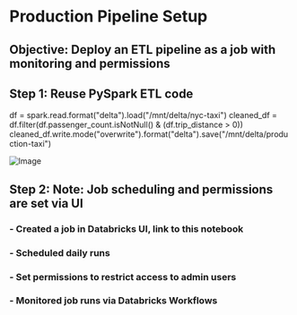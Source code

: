 # Production Pipeline Setup
## Objective: Deploy an ETL pipeline as a job with monitoring and permissions




##  Step 1: Reuse PySpark ETL code
df = spark.read.format("delta").load("/mnt/delta/nyc-taxi")
cleaned_df = df.filter(df.passenger_count.isNotNull() & (df.trip_distance > 0))
cleaned_df.write.mode("overwrite").format("delta").save("/mnt/delta/production-taxi")


![Image](https://github.com/user-attachments/assets/3a3ea3cd-e944-45e4-b96c-23b5b6bb2f8b)


## Step 2: Note: Job scheduling and permissions are set via UI

### - Created a job in Databricks UI, link to this notebook






### - Scheduled daily runs



### - Set permissions to restrict access to admin users



### - Monitored job runs via Databricks Workflows
